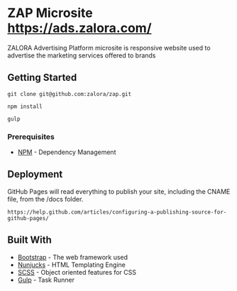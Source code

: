 # ZAP Microsite https://ads.zalora.com/

ZALORA Advertising Platform microsite is responsive website used to advertise the marketing services offered to brands

## Getting Started

```
git clone git@github.com:zalora/zap.git  
```

```
npm install  
```

```
gulp
```

### Prerequisites

* [NPM](https://www.npmjs.com/get-npm) - Dependency Management

## Deployment

GitHub Pages will read everything to publish your site, including the CNAME file, from the /docs folder.
```
https://help.github.com/articles/configuring-a-publishing-source-for-github-pages/
```

## Built With

* [Bootstrap](https://getbootstrap.com/docs/4.1/getting-started/introduction/) - The web framework used
* [Nunjucks](https://mozilla.github.io/nunjucks/templating.html) - HTML Templating Engine
* [SCSS](https://sass-lang.com/guide) - Object oriented features for CSS
* [Gulp](https://developers.google.com/web/ilt/pwa/introduction-to-gulp) - Task Runner
